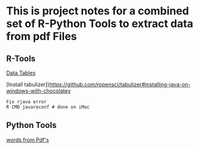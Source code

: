 # This is project notes for a combined set of R-Python Tools to extract data from pdf Files
## R-Tools

[Data Tables](http://theautomatic.net/2018/08/24/getting-data-from-pdfs-the-easy-way-with-r/)

[Install tabulizer])https://github.com/ropensci/tabulizer#installing-java-on-windows-with-chocolatey

    Fix rjava error
    R CMD javareconf # done on iMac

## Python Tools

[words from Pdf's](https://medium.com/@rqaiserr/how-to-convert-pdfs-into-searchable-key-words-with-python-85aab86c544f)


